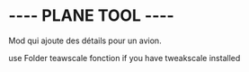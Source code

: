 # ---- PLANE TOOL ----
Mod qui ajoute des détails pour un avion.

use Folder teawscale fonction if you have tweakscale installed

